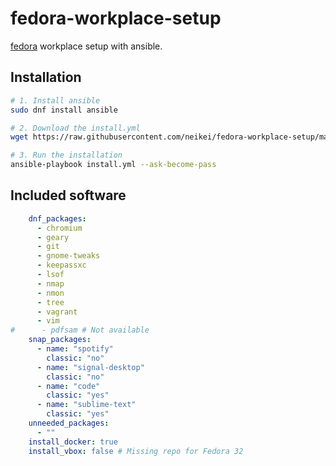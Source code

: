 # fedora-workplace-setup

[fedora](https://getfedora.org/) workplace setup with ansible.

## Installation

```bash
# 1. Install ansible
sudo dnf install ansible

# 2. Download the install.yml
wget https://raw.githubusercontent.com/neikei/fedora-workplace-setup/master/install.yml

# 3. Run the installation
ansible-playbook install.yml --ask-become-pass
```

## Included software

```yaml
    dnf_packages:
      - chromium
      - geary
      - git
      - gnome-tweaks
      - keepassxc
      - lsof
      - nmap
      - nmon
      - tree
      - vagrant
      - vim
#      - pdfsam # Not available
    snap_packages:
      - name: "spotify"
        classic: "no"
      - name: "signal-desktop"
        classic: "no"
      - name: "code"
        classic: "yes"
      - name: "sublime-text"
        classic: "yes"
    unneeded_packages:
      - ""
    install_docker: true
    install_vbox: false # Missing repo for Fedora 32
```
